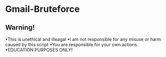 # Gmail-Bruteforce

## Warning!
•This is unethical and illeagal            •I am not responsible for any misuse or harm caused by this script              •You are responsible for your own actions. •EDUCATION PURPOSES ONLY!
